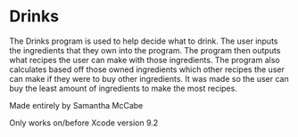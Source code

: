 # Drinks
The Drinks program is used to help decide what to drink. The user inputs the ingredients that they own into the program. The program then outputs what recipes the user can make with those ingredients. The program also calculates based off those owned ingredients which other recipes the user can make if they were to buy other ingredients. It was made so the user can buy the least amount of ingredients to make the most recipes. 

Made entirely by Samantha McCabe

Only works on/before Xcode version 9.2
